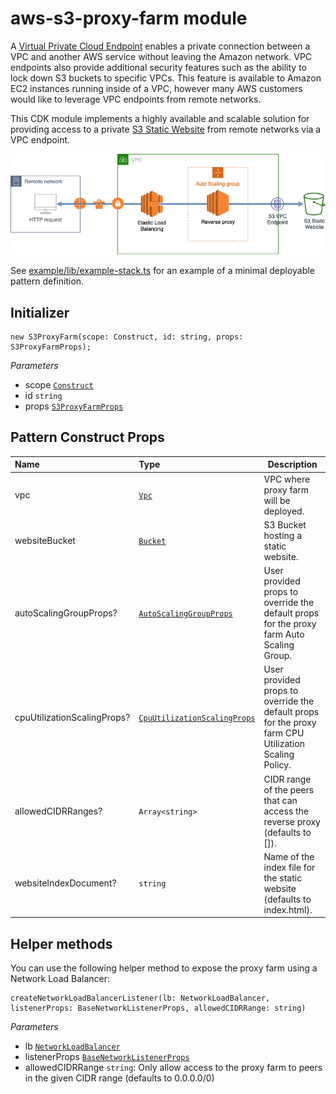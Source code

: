 # aws-s3-proxy-farm module

A [Virtual Private Cloud Endpoint](https://docs.aws.amazon.com/vpc/latest/userguide/vpc-endpoints.html) enables a private connection between a VPC and another AWS service without leaving the Amazon network. VPC endpoints also provide additional security features such as the ability to lock down S3 buckets to specific VPCs.
This feature is available to Amazon EC2 instances running inside of a VPC, however many AWS customers would like to leverage VPC endpoints from remote networks.

This CDK module implements a highly available and scalable solution for providing access to a private [S3 Static Website](https://docs.aws.amazon.com/AmazonS3/latest/dev/WebsiteHosting.html) from remote networks via a VPC endpoint.

![Architecture Diagram](architecture.png)

See [example/lib/example-stack.ts](example/lib/example-stack.ts) for an example of a minimal deployable pattern definition.

## Initializer

``` text
new S3ProxyFarm(scope: Construct, id: string, props: S3ProxyFarmProps);
```

_Parameters_

* scope [`Construct`](https://docs.aws.amazon.com/cdk/api/latest/docs/@aws-cdk_core.Construct.html)
* id `string`
* props [`S3ProxyFarmProps`](#pattern-construct-props)

## Pattern Construct Props

| **Name**     | **Type**        | **Description** |
|:-------------|:----------------|-----------------|
|vpc|[`Vpc`](https://docs.aws.amazon.com/cdk/api/latest/docs/@aws-cdk_aws-ec2.Vpc.html)|VPC where proxy farm will be deployed.|
|websiteBucket|[`Bucket`](https://docs.aws.amazon.com/cdk/api/latest/docs/@aws-cdk_aws-s3.Bucket.html)|S3 Bucket hosting a static website.|
|autoScalingGroupProps?|[`AutoScalingGroupProps`](https://docs.aws.amazon.com/cdk/api/latest/docs/@aws-cdk_aws-autoscaling.AutoScalingGroupProps.html)|User provided props to override the default props for the proxy farm Auto Scaling Group.|
|cpuUtilizationScalingProps?|[`CpuUtilizationScalingProps`](https://docs.aws.amazon.com/cdk/api/latest/docs/@aws-cdk_aws-autoscaling.CpuUtilizationScalingProps.html)|User provided props to override the default props for the proxy farm CPU Utilization Scaling Policy.|
|allowedCIDRRanges?|`Array<string>`|CIDR range of the peers that can access the reverse proxy (defaults to []).|
|websiteIndexDocument?|`string`|Name of the index file for the static website (defaults to index.html).|

## Helper methods

You can use the following helper method to expose the proxy farm using a Network Load Balancer:

``` text
createNetworkLoadBalancerListener(lb: NetworkLoadBalancer, listenerProps: BaseNetworkListenerProps, allowedCIDRRange: string)
```

_Parameters_

* lb [`NetworkLoadBalancer`](https://docs.aws.amazon.com/cdk/api/latest/docs/@aws-cdk_aws-elasticloadbalancingv2.NetworkLoadBalancer.html)
* listenerProps [`BaseNetworkListenerProps`](https://docs.aws.amazon.com/cdk/api/latest/docs/@aws-cdk_aws-elasticloadbalancingv2.BaseNetworkListenerProps.html)
* allowedCIDRRange `string`: Only allow access to the proxy farm to peers in the given CIDR range (defaults to 0.0.0.0/0)
